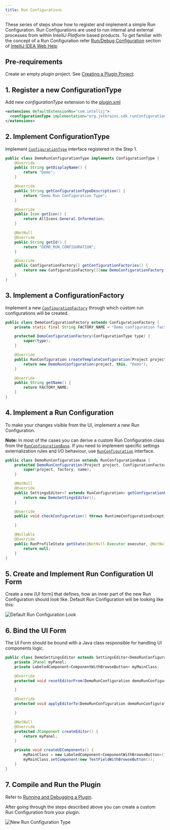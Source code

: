 ```yaml
---
title: Run Configurations
---
```

<!-- Copyright 2000-2020 JetBrains s.r.o. and other contributors. Use of this source code is governed by the Apache 2.0 license that can be found in the LICENSE file. -->

These series of steps show how to register and implement a simple Run Configuration.
Run Configurations are used to run internal and external processes from within *IntelliJ Platform* based products.
To get familiar with the concept of a Run Configuration refer
[Run/Debug Configuration](https://www.jetbrains.com/idea/help/run-debug-configuration.html)
section of 
[IntelliJ IDEA Web Help](https://www.jetbrains.com/idea/help/intellij-idea.html)

## Pre-requirements

Create an empty plugin project.
See 
[Creating a Plugin Project](/basics/getting_started/creating_plugin_project.md).

## 1. Register a new ConfigurationType

Add new *configurationType* extension to the 
[plugin.xml](https://github.com/JetBrains/intellij-sdk-docs/blob/master/code_samples/run_configuration/src/main/resources/META-INF/plugin.xml)

```xml
<extensions defaultExtensionNs="com.intellij">
  <configurationType implementation="org.jetbrains.sdk.runConfiguration.DemoRunConfigurationType"/>
</extensions>
```

## 2. Implement ConfigurationType

Implement 
[`ConfigurationType`](upsource:///platform/lang-api/src/com/intellij/execution/configurations/ConfigurationType.java) 
interface registered in the Step 1.

```java
public class DemoRunConfigurationType implements ConfigurationType {
    @Override
    public String getDisplayName() {
        return "Demo";
    }

    @Override
    public String getConfigurationTypeDescription() {
        return "Demo Run Configuration Type";
    }

    @Override
    public Icon getIcon() {
        return AllIcons.General.Information;
    }

    @NotNull
    @Override
    public String getId() {
        return "DEMO_RUN_CONFIGURATION";
    }

    @Override
    public ConfigurationFactory[] getConfigurationFactories() {
        return new ConfigurationFactory[]{new DemoConfigurationFactory(this)};
    }
}
```

## 3. Implement a ConfigurationFactory

Implement a new
[`ConfigurationFactory`](upsource:///platform/lang-api/src/com/intellij/execution/configurations/ConfigurationFactory.java)
through which custom run configurations will be created.

```java
public class DemoConfigurationFactory extends ConfigurationFactory {
    private static final String FACTORY_NAME = "Demo configuration factory";

    protected DemoConfigurationFactory(ConfigurationType type) {
        super(type);
    }

    @Override
    public RunConfiguration createTemplateConfiguration(Project project) {
        return new DemoRunConfiguration(project, this, "Demo");
    }

    @Override
    public String getName() {
        return FACTORY_NAME;
    }
}

```

## 4. Implement a Run Configuration

To make your changes visible from the UI, implement a new Run Configuration.

**Note:** In most of the cases you can derive a custom Run Configuration class from the
[`RunConfigurationBase`](upsource:///platform/lang-api/src/com/intellij/execution/configurations/RunConfigurationBase.java).
If you need to implement specific settings externalization rules and I/O behaviour, 
use 
[`RunConfiguration`](upsource:///platform/lang-api/src/com/intellij/execution/configurations/RunConfiguration.java)
interface.

```java
public class DemoRunConfiguration extends RunConfigurationBase {
    protected DemoRunConfiguration(Project project, ConfigurationFactory factory, String name) {
        super(project, factory, name);
    }

    @NotNull
    @Override
    public SettingsEditor<? extends RunConfiguration> getConfigurationEditor() {
        return new DemoSettingsEditor();
    }

    @Override
    public void checkConfiguration() throws RuntimeConfigurationException {

    }

    @Nullable
    @Override
    public RunProfileState getState(@NotNull Executor executor, @NotNull ExecutionEnvironment executionEnvironment) throws ExecutionException {
        return null;
    }
}
```

## 5. Create and Implement Run Configuration UI Form

Create a new 
[UI form] 
that defines, how an inner part of the new Run Configuration should look like.
Default Run Configuration will be looking like this:

![Default Run Configuration Look](run_configurations/img/ui_form.png)

## 6. Bind the UI Form

The UI Form should be bound with a Java class responsible for handling UI components logic.

```java
public class DemoSettingsEditor extends SettingsEditor<DemoRunConfiguration> {
    private JPanel myPanel;
    private LabeledComponent<ComponentWithBrowseButton> myMainClass;

    @Override
    protected void resetEditorFrom(DemoRunConfiguration demoRunConfiguration) {

    }

    @Override
    protected void applyEditorTo(DemoRunConfiguration demoRunConfiguration) throws ConfigurationException {

    }

    @NotNull
    @Override
    protected JComponent createEditor() {
        return myPanel;
    }

    private void createUIComponents() {
        myMainClass = new LabeledComponent<ComponentWithBrowseButton>();
        myMainClass.setComponent(new TextFieldWithBrowseButton());
    }
}
```

## 7. Compile and Run the Plugin

Refer to 
[Running and Debugging a Plugin](/basics/getting_started/running_and_debugging_a_plugin.md).

After going through the steps described above you can create a custom Run Configuration
from your plugin.

![New Run Configuration Type](run_configurations/img/new_run_configuration.png)

